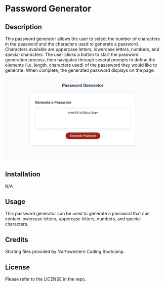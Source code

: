 # Password Generator

## Description
This password generator allows the user to select the number of characters in the password and the characters used to generate a password. Characters available are uppercase letters, lowercase letters, numbers, and special characters. The user clicks a button to start the password generation process, then navigates through several prompts to define the elements (i.e. length, characters used) of the passsword they would like to generate. When complete, the generated password displays on the page. 

![Screenshot of password generator](/Develop/password-generator-screenshot.png)

## Installation
N/A

## Usage
This password generator can be used to generate a password that can contain lowercase letters, uppercase letters, numbers, and special characters. 

## Credits
Starting files provided by Northwestern Coding Bootcamp. 

## License
Please refer to the LICENSE in the repo.